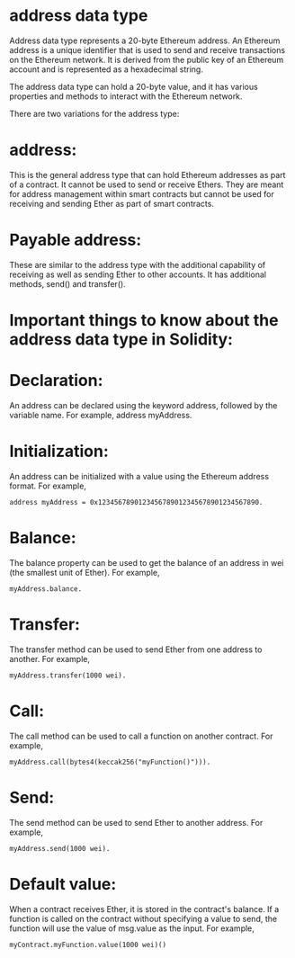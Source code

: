 # address data type

Address data type represents a 20-byte Ethereum address. 
An Ethereum address is a unique identifier that is used to send and receive transactions on the Ethereum network. 
It is derived from the public key of an Ethereum account and is represented as a hexadecimal string.

The address data type can hold a 20-byte value, and it has various properties and methods to interact with the Ethereum network. 

There are two variations for the address type:
# address: 
This is the general address type that can hold Ethereum addresses as part of a contract. It cannot be used to send or receive Ethers. They are meant for address management within smart contracts but cannot be used for receiving and sending Ether as part of smart contracts.
# Payable address: 
These are similar to the address type with the additional capability of receiving as well as sending Ether to other accounts. It has additional methods, send() and transfer().

# Important things to know about the address data type in Solidity:

# Declaration: 

An address can be declared using the keyword address, followed by the variable name. For example, address myAddress.

# Initialization: 

An address can be initialized with a value using the Ethereum address format. For example, 
```shell
address myAddress = 0x1234567890123456789012345678901234567890.
```
# Balance: 
The balance property can be used to get the balance of an address in wei (the smallest unit of Ether). For example, 
```shell
myAddress.balance.
```
# Transfer: 
The transfer method can be used to send Ether from one address to another. For example, 
```shell
myAddress.transfer(1000 wei).
```
# Call: 
The call method can be used to call a function on another contract. For example, 
```shell
myAddress.call(bytes4(keccak256("myFunction()"))).
```
# Send: 
The send method can be used to send Ether to another address. For example, 
```shell
myAddress.send(1000 wei).
```
# Default value: 
When a contract receives Ether, it is stored in the contract's balance. 
If a function is called on the contract without specifying a value to send, the function will use the value of msg.value as the input. For example, 
```shell
myContract.myFunction.value(1000 wei)()
```